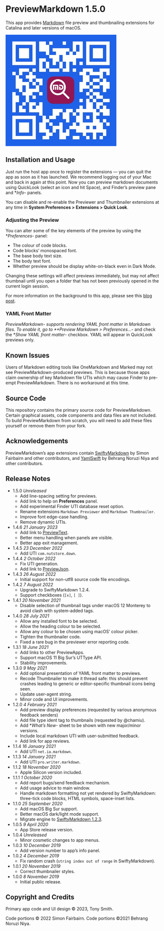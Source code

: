 # PreviewMarkdown 1.5.0

This app provides [Markdown](https://daringfireball.net/projects/markdown/syntax) file preview and thumbnailing extensions for Catalina and later versions of macOS.

![PreviewMarkdown App Store QR code](qr-code.jpg)

## Installation and Usage

Just run the host app once to register the extensions &mdash; you can quit the app as soon as it has launched. We recommend logging out of your Mac and back in again at this point. Now you can preview markdown documents using QuickLook (select an icon and hit Space), and Finder’s preview pane and **Info*- panels.

You can disable and re-enable the Previewer and Thumbnailer extensions at any time in **System Preferences > Extensions > Quick Look**.

### Adjusting the Preview

You can alter some of the key elements of the preview by using the **Preferences*- panel:

- The colour of code blocks.
- Code blocks’ monospaced font.
- The base body text size.
- The body text font.
- Whether preview should be display white-on-black even in Dark Mode.

Changing these settings will affect previews immediately, but may not affect thumbnail until you open a folder that has not been previously opened in the current login session.

For more information on the background to this app, please see this [blog post](https://smittytone.wordpress.com/2019/11/07/create_previews_macos_catalina/).

### YAML Front Matter

*PreviewMarkdown- supports rendering YAML front matter in Markdown files. To enable it, go to **Preview Markdown > Preferences...*- and check the **Show YAML front matter*- checkbox. YAML will appear in QuickLook previews only.

## Known Issues

Users of Markdown editing tools like OneMarkdown and Marked may not see PreviewMarkdown-produced previews. This is because those apps claim ownership of key Markdown file UTIs which may cause Finder to pre-empt PreviewMarkdown. There is no workaround at this time.

## Source Code

This repository contains the primary source code for PreviewMarkdown. Certain graphical assets, code components and data files are not included. To build PreviewMarkdown from scratch, you will need to add these files yourself or remove them from your fork.

## Acknowledgements

PreviewMarkdown’s app extensions contain [SwiftyMarkdown](https://github.com/SimonFairbairn/SwiftyMarkdown) by Simon Fairbairn and other contributors, and [YamlSwift](https://github.com/behrang/YamlSwift) by Behrang Noruzi Niya and other contributors.

## Release Notes

- 1.5.0 *Unreleased*
    - Add line-spacing setting for previews.
    - Add link to help on **Preferences** panel.
    - Add experimental Finder UTI database reset option.
    - Rename extensions `Markdown Previewer` and `Markdown Thumbnailer`.
    - Improve font edge-case handling.
    - Remove dynamic UTIs.
- 1.4.6 *21 January 2023*
    - Add link to [PreviewText](https://smittytone.net/previewtext/index.html).
    - Better menu handling when panels are visible.
    - Better app exit management.
- 1.4.5 *23 December 2022*
    - Add UTI `com.nutstore.down`.
- 1.4.4 *2 October 2022*
    - Fix UTI generation.
    - Add link to [PreviewJson](https://smittytone.net/previewjson/index.html).
- 1.4.3 *26 August 2022*
    - Initial support for non-utf8 source code file encodings.
- 1.4.2 *7 August 2022*
    - Upgrade to SwiftyMarkdown 1.2.4.
    - Support checkboxes (`[x]`, `[ ]`).
- 1.4.1 *20 November 2021*
    - Disable selection of thumbnail tags under macOS 12 Monterey to avoid clash with system-added tags.
- 1.4.0 *28 July 2021*
    - Allow any installed font to be selected.
    - Allow the heading colour to be selected.
    - Allow any colour to be chosen using macOS’ colour picker.
    - Tighten the thumbnailer code.
    - Fixed a rare bug in the previewer error reporting code.
- 1.3.1 *18 June 2021*
    - Add links to other PreviewApps.
    - Support macOS 11 Big Sur’s UTType API.
    - Stability improvements.
- 1.3.0 *9 May 2021*
    - Add optional presentation of YAML front matter to previews.
    - Recode Thumbnailer to make it thread safe: this should prevent crashes leading to generic or editor-specific thumbnail icons being seen.
    - Update user-agent string.
    - Minor code and UI improvements.
- 1.2.0 *4 February 2021*
    - Add preview display preferences (requested by various anonymous feedback senders)
    - Add file type ident tag to thumbnails (requested by @chamiu).
    - Add **What’s New*- sheet to be shown with new major/minor versions.
    - Include local markdown UTI with user-submitted feedback.
    - Add link for app reviews.
- 1.1.4 *16 January 2021*
    - Add UTI `net.ia.markdown`.
- 1.1.3 *14 January 2021*
    - Add UTI `pro.writer.markdown`.
- 1.1.2 *18 November 2020*
    - Apple Silicon version included.
- 1.1.1 *1 October 2020*
    - Add report bugs/send feedback mechanism.
    - Add usage advice to main window.
    - Handle markdown formatting not yet rendered by SwiftyMarkdown: three-tick code blocks, HTML symbols, space-inset lists.
- 1.1.0 *25 September 2020*
    - Add macOS Big Sur support.
    - Better macOS dark/light mode support.
    - Migrate engine to [SwiftyMarkdown 1.2.3](https://github.com/SimonFairbairn/SwiftyMarkdown).
- 1.0.5 *9 April 2020*
    - App Store release version.
- 1.0.4 *Unreleased*
    - Minor cosmetic changes to app menus.
- 1.0.3 *10 December 2019*
    - Add version number to app’s info panel.
- 1.0.2 *4 December 2019*
    - Fix random crash (`string index out of range` in SwiftyMarkdown).
- 1.0.1 *20 November 2019*
    - Correct thumbnailer styles.
- 1.0.0 *8 November 2019*
    - Initial public release.

## Copyright and Credits ##

Primary app code and UI design &copy; 2023, Tony Smith.

Code portions &copy; 2022 Simon Fairbairn. Code portions &copy;2021 Behrang Noruzi Niya.
